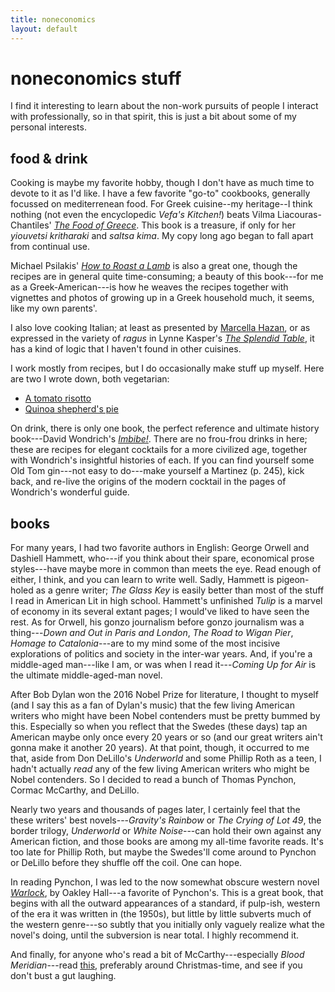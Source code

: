 ```yaml
---
title: noneconomics
layout: default
---
```

# noneconomics stuff

I find it interesting to learn about the non-work pursuits of people I interact with professionally, so in that spirit, this is just a bit about some of my personal interests.

## food & drink
Cooking is maybe my favorite hobby, though I don't have as much time to devote to it as I'd like. I have a few favorite "go-to" cookbooks, generally focussed on mediterrenean food. For Greek cuisine--my heritage--I think nothing (not even the encyclopedic *Vefa's Kitchen!*) beats Vilma Liacouras-Chantiles' [*The Food of Greece*](https://www.amazon.com/Food-Greece-Folkways-Mainland-Islands/dp/051727888X). This book is a treasure, if only for her *yiouvetsi kritharaki* and *saltsa kima*. My copy long ago began to fall apart from continual use.

Michael Psilakis' [*How to Roast a Lamb*](https://www.amazon.com/How-Roast-Lamb-Classic-Cooking/dp/0316041211) is also a great one, though the recipes are in general quite time-consuming; a beauty of this book---for me as a Greek-American---is how he weaves the recipes together with vignettes and photos of growing up in a Greek household much, it seems, like my own parents'.

I also love cooking Italian; at least as presented by [Marcella Hazan](https://www.amazon.com/Essentials-Classic-Italian-Cooking-Marcella/dp/039458404X), or as expressed in the variety of *ragus* in Lynne Kasper's [*The Splendid Table*](https://www.amazon.com/Splendid-Table-Emilia-Romagna-Heartland-Northern/dp/0688089631), it has a kind of logic that I haven't found in other cuisines.

I work mostly from recipes, but I do occasionally make stuff up myself. Here are two I wrote down, both vegetarian:
* [A tomato risotto](/nonecon/tomato_risotto)
* [Quinoa shepherd's pie](/nonecon/quinoa_shepherds_pie)

On drink, there is only one book, the perfect reference and ultimate history book---David Wondrich's [*Imbibe!*](https://www.amazon.com/Imbibe-Absinthe-Cocktail-Professor-Featuring/dp/0399532870). There are no frou-frou drinks in here; these are recipes for elegant cocktails for a more civilized age, together with Wondrich's insightful histories of each. If you can find yourself some Old Tom gin---not easy to do---make yourself a Martinez (p. 245), kick back, and re-live the origins of the modern cocktail in the pages of Wondrich's wonderful guide.

## books
For many years, I had two favorite authors in English: George Orwell and Dashiell Hammett, who---if you think about their spare, economical prose styles---have maybe more in common than meets the eye. Read enough of either, I think, and you can learn to write well. Sadly, Hammett is pigeon-holed as a genre writer; *The Glass Key* is easily better than most of the stuff I read in American Lit in high school. Hammett's unfinished *Tulip* is a marvel of economy in its several extant pages; I would've liked to have seen the rest. As for Orwell, his gonzo journalism before gonzo journalism was a thing---*Down and Out in Paris and London*, *The Road to Wigan Pier*, *Homage to Catalonia*---are to my mind some of the most incisive explorations of politics and society in the inter-war years. And, if you're a middle-aged man---like I am, or was when I read it---*Coming Up for Air* is the ultimate middle-aged-man novel.

After Bob Dylan won the 2016 Nobel Prize for literature, I thought to myself (and I say this as a fan of Dylan's music) that the few living American writers who might have been Nobel contenders must be pretty bummed by this. Especially so when you reflect that the Swedes (these days) tap an American maybe only once every 20 years or so (and our great writers ain't gonna make it another 20 years). At that point, though, it occurred to me that, aside from Don DeLillo's *Underworld* and some Phillip Roth as a teen, I hadn't actually *read* any of the few living American writers who might be Nobel contenders. So I decided to read a bunch of Thomas Pynchon, Cormac McCarthy, and DeLillo.

Nearly two years and thousands of pages later, I certainly feel that the these writers' best novels---*Gravity's Rainbow* or *The Crying of Lot 49*, the border trilogy, *Underworld* or *White Noise*---can hold their own against any American fiction, and those books are among my all-time favorite reads. It's too late for Phillip Roth, but maybe the Swedes'll come around to Pynchon or DeLillo before they shuffle off the coil. One can hope.

In reading Pynchon, I was led to the now somewhat obscure western novel [*Warlock*](https://www.amazon.com/Warlock-York-Review-Books-Classics/dp/1590171616), by Oakley Hall---a favorite of Pynchon's. This is a great book, that begins with all the outward appearances of a standard, if pulp-ish, western of the era it was written in (the 1950s), but little by little subverts much of the western genre---so subtly that you initially only vaguely realize what the novel's doing, until the subversion is near total. I highly recommend it.

And finally, for anyone who's read a bit of McCarthy---especially *Blood Meridian*---read [this](https://www.theawl.com/2015/12/the-home/), preferably around Christmas-time, and see if you don't bust a gut laughing.

